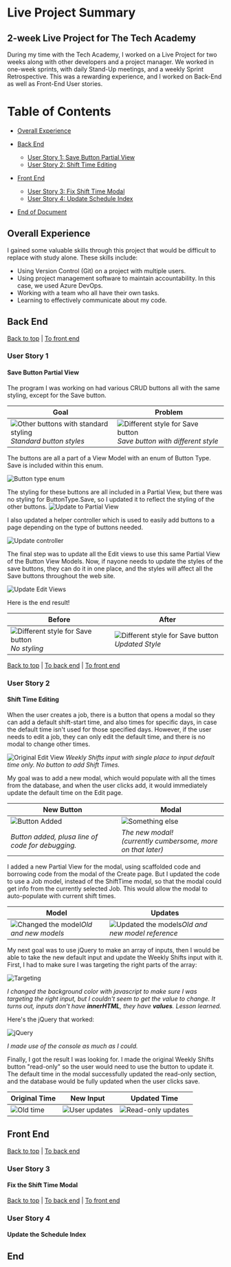 # Live Project Summary
## 2-week Live Project for The Tech Academy

During my time with the Tech Academy, I worked on a Live Project for two weeks along with other developers and a project manager. We worked in one-week sprints, with daily Stand-Up meetings, and a weekly Sprint Retrospective. This was a rewarding experience, and I worked on Back-End as well as Front-End User stories. 

Table of Contents 
=================

* [Overall Experience](#overall-experience)
* [Back End](#back-end)
  * [User Story 1: Save Button Partial View](#user-story-1)
  * [User Story 2: Shift Time Editing](#user-story-2)
* [Front End](#front-end)
  * [User Story 3: Fix Shift Time Modal](#user-story-3)
  * [User Story 4: Update Schedule Index](#user-story-4)
  

  
* [End of Document](#end)


## Overall Experience
I gained some valuable skills through this project that would be difficult to replace with study alone. These skills include:
- Using Version Control (Git) on a project with multiple users.
- Using project management software to maintain accountability. In this case, we used Azure DevOps.
- Working with a team who all have their own tasks.
- Learning to effectively communicate about my code.

## Back End
[Back to top](#live-project-summary) | [To front end](#front-end)
### User Story 1
#### Save Button Partial View
The program I was working on had various CRUD buttons all with the same styling, except for the Save button. 

| Goal  | Problem |
| --- | --- |
|![Other buttons with standard styling](Screenshots/25.png)*Standard button styles* | ![Different style for Save button](Screenshots/28.png)*Save button with different style*|




The buttons are all a part of a View Model with an enum of Button Type. Save is included within this enum.

![Button type enum](Screenshots/33AnchorButtonVM.PNG)

The styling for these buttons are all included in a Partial View, but there was no styling for ButtonType.Save, so I updated it to reflect the styling of the other buttons.
![Update to Partial View](Screenshots/38AfterShared_AnchorButton.PNG)

I also updated a helper controller which is used to easily add buttons to a page depending on the type of buttons needed.

![Update controller](Screenshots/40AnchorButtonGroupHelper01.PNG)

The final step was to update all the Edit views to use this same Partial View of the Button View Models. Now, if nayone needs to update the styles of the save buttons, they can do it in one place, and the styles will affect all the Save buttons throughout the web site.

![Update Edit Views](Screenshots/42updatedpartial.PNG)

Here is the end result!

| Before  | After |
| --- | --- |
|![Different style for Save button](Screenshots/28.png)*No styling* | ![Different style for Save button](Screenshots/36.png)*Updated Style*|

[Back to top](#live-project-summary) | [To back end](#back-end) | [To front end](#front-end)

### User Story 2

#### Shift Time Editing
When the user creates a job, there is a button that opens a modal so they can add a default shift-start time, and also times for specific days, in case the default time isn't used for those specified days. However, if the user needs to edit a job, they can only edit the default time, and there is no modal to change other times. 

![Original Edit View](Screenshots/06ShiftTimeEditingBefore.PNG)
*Weekly Shifts input with single place to input default time only. No button to add Shift Times.*


My goal was to add a new modal, which would populate with all the times from the database, and when the user clicks add, it would immediately update the default time on the Edit page.


| New Button  | Modal |
| --- | --- |
|![Button Added](Screenshots/13.png) |![Something else](Screenshots/14.png)|
|*Button added, plusa line of code for debugging.* | *The new modal! <br /> (currently cumbersome, more on that later)*|


I added a new Partial View for the modal, using scaffolded code and borrowing code from the modal of the Create page. But I updated the code to use a Job model, instead of the ShiftTime modal, so that the modal could get info from the currently selected Job. This would allow the modal to auto-populate with current shift times.



| Model  | Updates |
| --- | --- |
|![Changed the model](Screenshots/15.png)*Old and new models* |![Updated the models](Screenshots/16.jpg)*Old and new model reference*|


My next goal was to use jQuery to make an array of inputs, then I would be able to take the new default input and update the Weekly Shifts input with it. First, I had to make sure I was targeting the right parts of the array:

<img src="Screenshots/17ShiftTimeEditing.PNG" alt="Targeting">

*I changed the background color with javascript to make sure I was targeting the right input, but I couldn't seem to get the value to change. It turns out, inputs don't have **innerHTML**, they have **values**. Lesson learned.*

Here's the jQuery that worked:

<img src="Screenshots/22ShiftTimeEditingAfter.PNG" alt="jQuery">

*I made use of the console as much as I could.*


Finally, I got the result I was looking for. I made the original  Weekly Shifts button "read-only" so the user would need to use the button to update it. The default time in the modal successfully updated the read-only section, and the database would be fully updated when the user clicks save.


| Original Time | New Input | Updated Time|
| --- | --- | --- |
|![Old time](Screenshots/23A.PNG)|![User updates](Screenshots/23B.PNG)|![Read-only updates](Screenshots/24.PNG)|



## Front End
  [Back to top](#live-project-summary) | [To back end](#back-end)
### User Story 3
#### Fix the Shift Time Modal

[Back to top](#live-project-summary) | [To back end](#back-end) | [To front end](#front-end)

### User Story 4
#### Update the Schedule Index


## End
